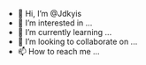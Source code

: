 - 👋 Hi, I’m @Jdkyis
- 👀 I’m interested in ...
- 🌱 I’m currently learning ...
- 💞️ I’m looking to collaborate on ...
- 📫 How to reach me ...

<!---
Jdkyis/Jdkyis is a ✨ special ✨ repository because its `README.md` (this file) appears on your GitHub profile.
You can click the Preview link to take a look at your changes.
--->
